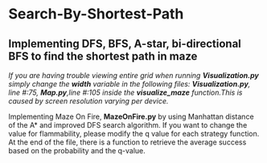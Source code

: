 # Search-By-Shortest-Path
Implementing DFS, BFS, A-star, bi-directional BFS to find the shortest path in maze
---
*If you are having trouble viewing entire grid when running **Visualization.py**
  simply change the **width** variable in the following files: **Visualization.py**, line #:75, **Map.py**,line #:105 inside the **visualize_maze** function.This is caused by screen resolution varying per device.*

Implementing Maze On Fire, **MazeOnFire.py** by using Manhattan distance of the A* and improved DFS search algorithm. If you want to change the value for flammability, please modify the q value for each strategy function. At the end of the file, there is a function to retrieve the average success based on the probability and the q-value.